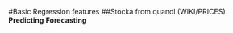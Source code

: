 #Basic Regression features
##Stocka from quandl (WIKI/PRICES)
**Predicting**
**Forecasting**
```Machine Learning(Baisc)
```
